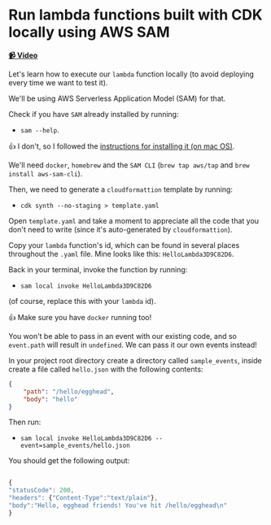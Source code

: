 # Run lambda functions built with CDK locally using AWS SAM

**[📹 Video](https://egghead.io/lessons/aws-run-lambda-functions-built-with-cdk-locally-using-aws-sam)**

Let's learn how to execute our `lambda` function locally (to avoid deploying every time we want to test it).

We'll be using AWS Serverless Application Model (SAM) for that.

Check if you have `SAM` already installed by running:

* `sam --help`.

👍 I don't, so I followed the [instructions for installing it (on mac OS)](https://docs.aws.amazon.com/serverless-application-model/latest/developerguide/serverless-sam-cli-install-mac.html).

We'll need `docker`, `homebrew` and the `SAM CLI` (`brew tap aws/tap` and `brew install aws-sam-cli`).

Then, we need to generate a `cloudformattion` template by running:

* `cdk synth --no-staging > template.yaml`

Open `template.yaml` and take a moment to appreciate all the code that you don't need to write (since it's auto-generated by `cloudformattion`).

Copy your `lambda` function's id, which can be found in several places throughout the `.yaml` file. Mine looks like this: `HelloLambda3D9C82D6`.

Back in your terminal, invoke the function by running:

* `sam local invoke HelloLambda3D9C82D6`

(of course, replace this with your `lambda` id).

👍 Make sure you have `docker` running too!

You won't be able to pass in an event with our existing code, and so `event.path` will result in `undefined`. We can pass it our own events instead!

In your project root directory create a directory called `sample_events`, inside create a file called `hello.json` with the following contents:

```json
{
    "path": "/hello/egghead",
    "body": "hello"
}
```

Then run:
*  `sam local invoke HelloLambda3D9C82D6 --event=sample_events/hello.json`

You should get the following output:

```ts

{
"statusCode": 200,
"headers": {"Content-Type":"text/plain"},
"body":"Hello, egghead friends! You've hit /hello/egghead\n"
}
```
